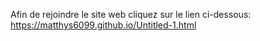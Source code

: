 Afin de rejoindre le site web cliquez sur le lien ci-dessous:                                                                                                                                  https://matthys6099.github.io/Untitled-1.html
